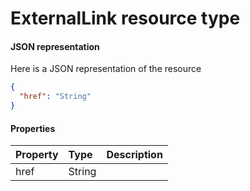 # ExternalLink resource type



#### JSON representation

Here is a JSON representation of the resource

```json
{
  "href": "String"
}

```
#### Properties
| Property	   | Type	|Description|
|:---------------|:--------|:----------|
|href|String||
